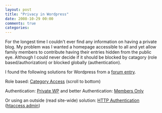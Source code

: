 ```yaml
--- 
layout: post
title: "Privacy in Wordpress"
date: 2008-10-29 00:00
comments: true
categories:
---
```

For the longest time I couldn't ever find any information on having a private
blog. My problem was I wanted a homepage accessible to all and yet allow family
members to contribute having their entries hidden from the public eye. Although
I could never decide if it should be blocked by catagory (role
based/authorization) or blocked globally (authentication).

I found the following solutions for Wordpress from a
[forum entry](http://wordpress.org/support/topic/100054?replies=6).

Role based: [Category Access](http://www.coppit.org/code/) (scroll to bottom)

Authentication: [Private WP](http://wordpress.org/extend/plugins/private-wp/)
and better Authentication:
[Members Only](http://wordpress.org/extend/plugins/members-only/)

Or using an outside (read site-wide) solution:
[HTTP Authentication](http://wordpress.org/extend/plugins/http-authentication/)
([htaccess admin](http://webscripts.softpedia.com/script/Snippets/Htaccess-User-Management-and-Authentication-System-10102.html))
